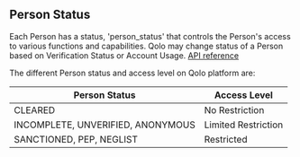 ## Person Status

Each Person has a status, &#39;person\_status&#39; that controls the Person&#39;s access to various functions and capabilities. Qolo may change status of a Person based on Verification Status or Account Usage. [API reference](https://devdocs.qolopay.com/openapi/qoloreference/operation/UpdatePerson)

The different Person status and access level on Qolo platform are:

| Person Status | Access Level |
| --- | --- |
| CLEARED | No Restriction |
| INCOMPLETE, UNVERIFIED, ANONYMOUS | Limited Restriction |
| SANCTIONED, PEP, NEGLIST | Restricted |